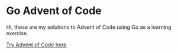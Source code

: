 # Go Advent of Code

Hi, these are my solutions to Advent of Code using Go as a learning exercise.

[Try Advent of Code here](https://adventofcode.com/2023)
